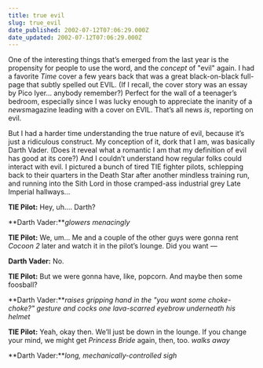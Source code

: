 ```yaml
---
title: true evil
slug: true_evil
date_published: 2002-07-12T07:06:29.000Z
date_updated: 2002-07-12T07:06:29.000Z
---
```


One of the interesting things that’s emerged from the last year is the propensity for people to use the word, and the *concept* of "evil" again. I had a favorite *Time* cover a few years back that was a great black-on-black full-page that subtly spelled out EVIL. (If I recall, the cover story was an essay by Pico Iyer… anybody remember?) Perfect for the wall of a teenager’s bedroom, especially since I was lucky enough to appreciate the inanity of a *news*magazine leading with a cover on EVIL. That’s all news *is*, reporting on evil.

But I had a harder time understanding the true nature of evil, because it’s just a ridiculous construct. My conception of it, dork that I am, was basically Darth Vader. (Does it reveal what a romantic I am that my definition of evil has good at its core?) And I couldn’t understand how regular folks could interact with evil. I pictured a bunch of tired TIE fighter pilots, schlepping back to their quarters in the Death Star after another mindless training run, and running into the Sith Lord in those cramped-ass industrial grey Late Imperial hallways…

**TIE Pilot:** Hey, uh…. Darth?

**Darth Vader:***glowers menacingly*

**TIE Pilot:** We, um… Me and a couple of the other guys were gonna rent *Cocoon 2* later and watch it in the pilot’s lounge. Did you want —

**Darth Vader:** No.

**TIE Pilot:** But we were gonna have, like, popcorn. And maybe then some foosball?

**Darth Vader:***raises gripping hand in the "you want some choke-choke?" gesture and cocks one lava-scarred eyebrow underneath his helmet*

**TIE Pilot:** Yeah, okay then. We’ll just be down in the lounge. If you change your mind, we might get *Princess Bride* again, then, too. *walks away*

**Darth Vader:***long, mechanically-controlled sigh*
